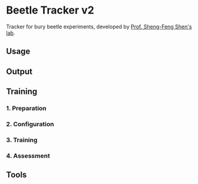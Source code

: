 # Beetle Tracker v2
Tracker for bury beetle experiments, developed by [Prof. Sheng-Feng Shen's lab](https://brcasesslab.wordpress.com/?fbclid=IwAR1rVhSXoyqQX1BemOx3E894xfAkQ4PDnang-AHWtWuX_iADrF81pH-uwIU). 

## Usage

## Output

## Training
### 1. Preparation

### 2. Configuration

### 3. Training

### 4. Assessment

## Tools

